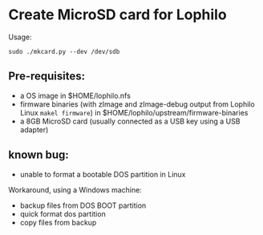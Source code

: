 # Create MicroSD card for Lophilo

Usage:

    sudo ./mkcard.py --dev /dev/sdb

## Pre-requisites:

* a OS image in $HOME/lophilo.nfs
* firmware binaries (with zImage and zImage-debug output from Lophilo Linux `makel firmware`) in $HOME/lophilo/upstream/firmware-binaries
* a 8GB MicroSD card (usually connected as a USB key using a USB adapter)


## known bug:

* unable to format a bootable DOS partition in Linux

Workaround, using a Windows machine: 

* backup files from DOS BOOT partition
* quick format dos partition
* copy files from backup 
